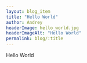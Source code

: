 ```yaml
---
layout: blog_item
title: "Hello World"
author: Andrey
headerImage: hello_world.jpg
headerImageAlt: "Hello World"
permalink: blog/:title
---
```


Hello World
